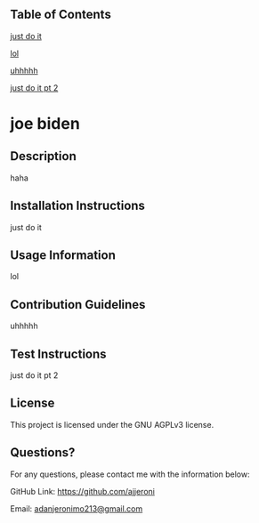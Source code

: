
## Table of Contents
[just do it](#installation)

[lol](#usage)

[uhhhhh](#contributing)

[just do it pt 2](#tests)

# joe biden

## Description
haha

## Installation Instructions
just do it

## Usage Information
lol

## Contribution Guidelines
uhhhhh

## Test Instructions
just do it pt 2

## License
This project is licensed under the GNU AGPLv3 license.

## Questions?
    
For any questions, please contact me with the information below:
   
GitHub Link: https://github.com/ajjeroni 
  
Email: adanjeronimo213@gmail.com
  
